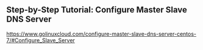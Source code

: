 ## Step-by-Step Tutorial: Configure Master Slave DNS Server 

https://www.golinuxcloud.com/configure-master-slave-dns-server-centos-7/#Configure_Slave_Server

